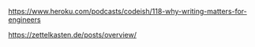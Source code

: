 https://www.heroku.com/podcasts/codeish/118-why-writing-matters-for-engineers

https://zettelkasten.de/posts/overview/